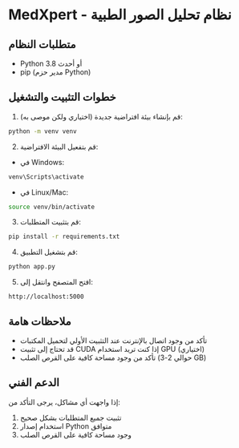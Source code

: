 # MedXpert - نظام تحليل الصور الطبية

## متطلبات النظام
- Python 3.8 أو أحدث
- pip (مدير حزم Python)

## خطوات التثبيت والتشغيل

1. قم بإنشاء بيئة افتراضية جديدة (اختياري ولكن موصى به):
```bash
python -m venv venv
```

2. قم بتفعيل البيئة الافتراضية:
- في Windows:
```bash
venv\Scripts\activate
```
- في Linux/Mac:
```bash
source venv/bin/activate
```

3. قم بتثبيت المتطلبات:
```bash
pip install -r requirements.txt
```

4. قم بتشغيل التطبيق:
```bash
python app.py
```

5. افتح المتصفح وانتقل إلى:
```
http://localhost:5000
```

## ملاحظات هامة
- تأكد من وجود اتصال بالإنترنت عند التثبيت الأولي لتحميل المكتبات
- قد تحتاج إلى تثبيت CUDA إذا كنت تريد استخدام GPU (اختياري)
- تأكد من وجود مساحة كافية على القرص الصلب (حوالي 2-3 GB)

## الدعم الفني
إذا واجهت أي مشاكل، يرجى التأكد من:
1. تثبيت جميع المتطلبات بشكل صحيح
2. استخدام إصدار Python متوافق
3. وجود مساحة كافية على القرص الصلب